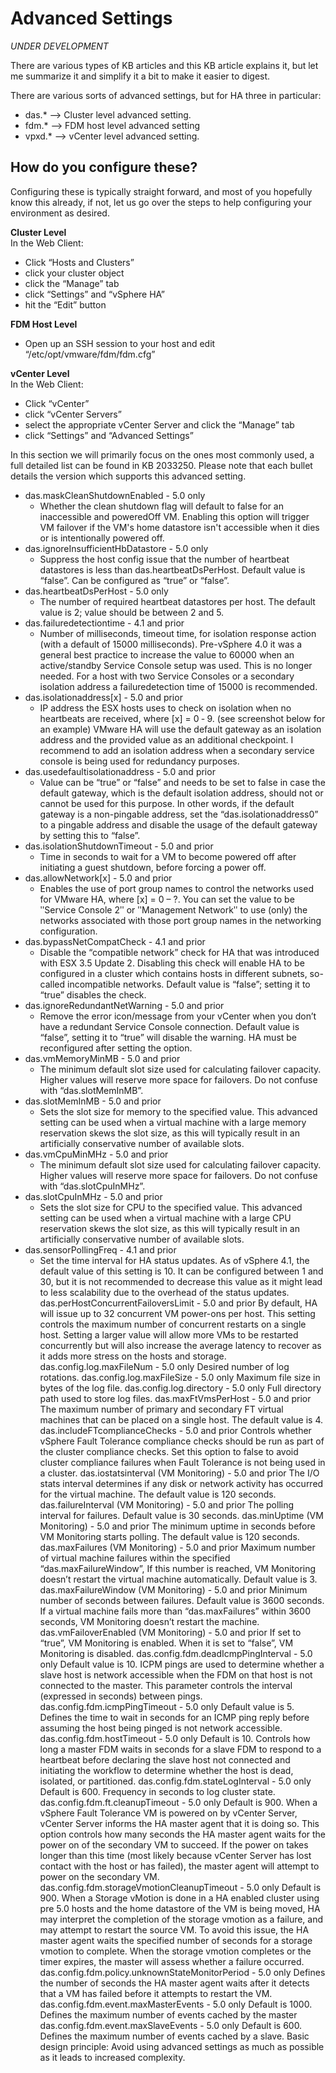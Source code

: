 # Advanced Settings

*UNDER DEVELOPMENT*


There are various types of KB articles and this KB article explains it, but let me summarize it and simplify it a bit to make it easier to digest.

There are various sorts of advanced settings, but for HA three in particular:

* das.* –> Cluster level advanced setting.
* fdm.* –> FDM host level advanced setting
* vpxd.* –> vCenter level advanced setting.


## How do you configure these?

Configuring these is typically straight forward, and most of you hopefully know this already, if not, let us go over the steps to help configuring your environment as desired.

**Cluster Level**<br>
In the Web Client: 
* Click “Hosts and Clusters”
* click your cluster object
* click the “Manage” tab
* click “Settings” and “vSphere HA”
* hit the “Edit” button

**FDM Host Level**<br>
* Open up an SSH session to your host and edit “/etc/opt/vmware/fdm/fdm.cfg”

**vCenter Level**<br>
In the Web Client: 
* Click “vCenter”
* click “vCenter Servers”
* select the appropriate vCenter Server and click the “Manage” tab
* click “Settings” and “Advanced Settings”

In this section we will primarily focus on the ones most commonly used, a full detailed list can be found in KB 2033250. Please note that each bullet details the version which supports this advanced setting.

* das.maskCleanShutdownEnabled - 5.0 only
  * Whether the clean shutdown flag will default to false for an inaccessible and poweredOff VM. Enabling this option will trigger VM failover if the VM's home datastore isn't accessible when it dies or is intentionally powered off.
* das.ignoreInsufficientHbDatastore - 5.0 only
  * Suppress the host config issue that the number of heartbeat datastores is less than das.heartbeatDsPerHost. Default value is “false”. Can be configured as “true” or “false”.
* das.heartbeatDsPerHost - 5.0 only
  * The number of required heartbeat datastores per host. The default value is 2; value should be between 2 and 5.
* das.failuredetectiontime - 4.1 and prior
  * Number of milliseconds, timeout time, for isolation response action (with a default of 15000 milliseconds). Pre-vSphere 4.0 it was a general best practice to increase the value to 60000 when an active/standby Service Console setup was used. This is no longer needed. For a host with two Service Consoles or a secondary isolation address a failuredetection time of 15000 is recommended.
* das.isolationaddress[x] - 5.0 and prior
  * IP address the ESX hosts uses to check on isolation when no heartbeats are received, where [x] = 0 ‐ 9. (see screenshot below for an example) VMware HA will use the default gateway as an isolation address and the provided value as an additional checkpoint. I recommend to add an isolation address when a secondary service console is being used for redundancy purposes.
* das.usedefaultisolationaddress - 5.0 and prior
  * Value can be “true” or “false” and needs to be set to false in case the default gateway, which is the default isolation address, should not or cannot be used for this purpose. In other words, if the default gateway is a non-pingable address, set the “das.isolationaddress0” to a pingable address and disable the usage of the default gateway by setting this to “false”.
* das.isolationShutdownTimeout - 5.0 and prior
  * Time in seconds to wait for a VM to become powered off after initiating a guest shutdown, before forcing a power off.
* das.allowNetwork[x] - 5.0 and prior
  * Enables the use of port group names to control the networks used for VMware HA, where [x] = 0 – ?. You can set the value to be ʺService Console 2ʺ or ʺManagement Networkʺ to use (only) the networks associated with those port group names in the networking configuration.
* das.bypassNetCompatCheck - 4.1 and prior
  * Disable the “compatible network” check for HA that was introduced with ESX 3.5 Update 2. Disabling this check will enable HA to be configured in a cluster which contains hosts in different subnets, so-called incompatible networks. Default value is “false”; setting it to “true” disables the check.
* das.ignoreRedundantNetWarning - 5.0 and prior
  * Remove the error icon/message from your vCenter when you don’t have a redundant Service Console connection. Default value is “false”, setting it to “true” will disable the warning. HA must be reconfigured after setting the option.
* das.vmMemoryMinMB - 5.0 and prior
  * The minimum default slot size used for calculating failover capacity. Higher values will reserve more space for failovers. Do not confuse with “das.slotMemInMB”.
* das.slotMemInMB - 5.0 and prior
  * Sets the slot size for memory to the specified value. This advanced setting can be used when a virtual machine with a large memory reservation skews the slot size, as this will typically result in an artificially conservative number of available slots.
* das.vmCpuMinMHz - 5.0 and prior
  * The minimum default slot size used for calculating failover capacity. Higher values will reserve more space for failovers. Do not confuse with “das.slotCpuInMHz”.
* das.slotCpuInMHz - 5.0 and prior
  * Sets the slot size for CPU to the specified value. This advanced setting can be used when a virtual machine with a large CPU reservation skews the slot size, as this will typically result in an artificially conservative number of available slots.
* das.sensorPollingFreq - 4.1 and prior
  * Set the time interval for HA status updates. As of vSphere 4.1, the default value of this setting is 10. It can be configured between 1 and 30, but it is not recommended to decrease this value as it might lead to less scalability due to the overhead of the status updates.
das.perHostConcurrentFailoversLimit - 5.0 and prior
By default, HA will issue up to 32 concurrent VM power-ons per host. This setting controls the maximum number of concurrent restarts on a single host. Setting a larger value will allow more VMs to be restarted concurrently but will also increase the average latency to recover as it adds more stress on the hosts and storage.
das.config.log.maxFileNum - 5.0 only
Desired number of log rotations.
das.config.log.maxFileSize - 5.0 only
Maximum file size in bytes of the log file.
das.config.log.directory - 5.0 only
Full directory path used to store log files.
das.maxFtVmsPerHost - 5.0 and prior
The maximum number of primary and secondary FT virtual machines that can be placed on a single host. The default value is 4.
das.includeFTcomplianceChecks - 5.0 and prior
Controls whether vSphere Fault Tolerance compliance checks should be run as part of the cluster compliance checks. Set this option to false to avoid cluster compliance failures when Fault Tolerance is not being used in a cluster.
das.iostatsinterval (VM Monitoring) - 5.0 and prior
The I/O stats interval determines if any disk or network activity has occurred for the virtual machine. The default value is 120 seconds.
das.failureInterval (VM Monitoring) - 5.0 and prior
The polling interval for failures. Default value is 30 seconds.
das.minUptime (VM Monitoring) - 5.0 and prior
The minimum uptime in seconds before VM Monitoring starts polling. The default value is 120 seconds.
das.maxFailures (VM Monitoring) - 5.0 and prior
Maximum number of virtual machine failures within the specified “das.maxFailureWindow”, If this number is reached, VM Monitoring doesn’t restart the virtual machine automatically. Default value is 3.
das.maxFailureWindow (VM Monitoring) - 5.0 and prior
Minimum number of seconds between failures. Default value is 3600 seconds. If a virtual machine fails more than “das.maxFailures” within 3600 seconds, VM Monitoring doesn’t restart the machine.
das.vmFailoverEnabled (VM Monitoring) - 5.0 and prior
If set to “true”, VM Monitoring is enabled. When it is set to “false”, VM Monitoring is disabled.
das.config.fdm.deadIcmpPingInterval - 5.0 only
Default value is 10. ICPM pings are used to determine whether a slave host is network accessible when the FDM on that host is not connected to the master. This parameter controls the interval (expressed in seconds) between pings.
das.config.fdm.icmpPingTimeout - 5.0 only
Default value is 5. Defines the time to wait in seconds for an ICMP ping reply before assuming the host being pinged is not network accessible.
das.config.fdm.hostTimeout - 5.0 only
Default is 10. Controls how long a master FDM waits in seconds for a slave FDM to respond to a heartbeat before declaring the slave host not connected and initiating the workflow to determine whether the host is dead, isolated, or partitioned.
das.config.fdm.stateLogInterval - 5.0 only
Default is 600. Frequency in seconds to log cluster state.
das.config.fdm.ft.cleanupTimeout - 5.0 only
Default is 900. When a vSphere Fault Tolerance VM is powered on by vCenter Server, vCenter Server informs the HA master agent that it is doing so. This option controls how many seconds the HA master agent waits for the power on of the secondary VM to succeed. If the power on takes longer than this time (most likely because vCenter Server has lost contact with the host or has failed), the master agent will attempt to power on the secondary VM.
das.config.fdm.storageVmotionCleanupTimeout - 5.0 only
Default is 900. When a Storage vMotion is done in a HA enabled cluster using pre 5.0 hosts and the home datastore of the VM is being moved, HA may interpret the completion of the storage vmotion as a failure, and may attempt to restart the source VM. To avoid this issue, the HA master agent waits the specified number of seconds for a storage vmotion to complete. When the storage vmotion completes or the timer expires, the master will assess whether a failure occurred.
das.config.fdm.policy.unknownStateMonitorPeriod - 5.0 only
Defines the number of seconds the HA master agent waits after it detects that a VM has failed before it attempts to restart the VM.
das.config.fdm.event.maxMasterEvents - 5.0 only
Default is 1000. Defines the maximum number of events cached by the master
das.config.fdm.event.maxSlaveEvents - 5.0 only
Default is 600. Defines the maximum number of events cached by a slave.
Basic design principle: Avoid using advanced settings as much as possible as it leads to increased complexity.
